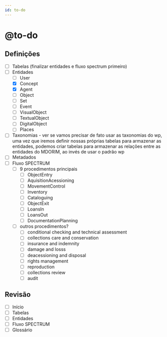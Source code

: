 ```yaml
---
id: to-do
---
```


# @to-do

## Definições

- [ ] Tabelas (finalizar entidades e fluxo spectrum primeiro)
- [ ] Entidades
  - [ ] User
  - [x] Concept
  - [x] Agent
  - [ ] Object
  - [ ] Set
  - [ ] Event
  - [ ] VisualObject
  - [ ] TextualObject
  - [ ] DigitalObject
  - [ ] Places
- [ ] Taxonomias - ver se vamos precisar de fato usar as taxonomias do wp, uma vez que iremos definir nossas próprias tabelas para armazenar as entidades, podemos criar tabelas para armazenar as relações entre as entidades do MDORIM, ao invés de usar o padrão wp
- [ ] Metadados
- [ ] Fluxo SPECTRUM
  - [ ] 9 procedimentos principais
    - [ ] ObjectEntry
    - [ ] AquisitionAcessioning
    - [ ] MovementControl
    - [ ] Inventory
    - [ ] Cataloguing
    - [ ] ObjectExit
    - [ ] LoansIn
    - [ ] LoansOut
    - [ ] DocumentationPlanning
  - [ ] outros procedimentos?
    - [ ] conditional checking and technical assessment
    - [ ] collections care and conservation
    - [ ] insurance and indemnity
    - [ ] damage and losss
    - [ ] deacessioning and disposal
    - [ ] rights management
    - [ ] reproduction
    - [ ] collections review
    - [ ] audit

## Revisão

- [ ] Início
- [ ] Tabelas
- [ ] Entidades
- [ ] Fluxo SPECTRUM
- [ ] Glossário
